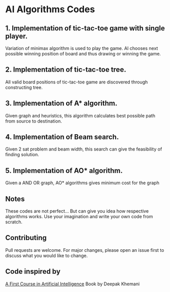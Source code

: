 # AI Algorithms Codes

## 1. Implementation of tic-tac-toe game with single player.

Variation of minimax algorithm is used to play the game. AI chooses next possible winning position of board and thus drawing or winning the game.

## 2. Implementation of tic-tac-toe tree.

All valid board positions of tic-tac-toe game are discovered through constructing tree.

## 3. Implementation of A* algorithm.

Given graph and heuristics, this algorithm calculates best possible path from source to destination.

## 4. Implementation of Beam search.

Given 2 sat problem and beam width, this search can give the feasibility of finding solution.

## 5. Implementation of AO* algorithm.

Given a AND OR graph, AO* algorithms gives minimum cost for the graph

## Notes

These codes are not perfect... But can give you idea how respective algorithms works. Use your imagination and write your own code from scratch.


## Contributing
Pull requests are welcome. For major changes, please open an issue first to discuss what you would like to change.

## Code inspired by
[A First Course in Artificial Intelligence](https://www.amazon.in/dp/1259029980/ref=cm_sw_r_tw_dp_U_x_f7LeCbN9C16GZ)
Book by Deepak Khemani

